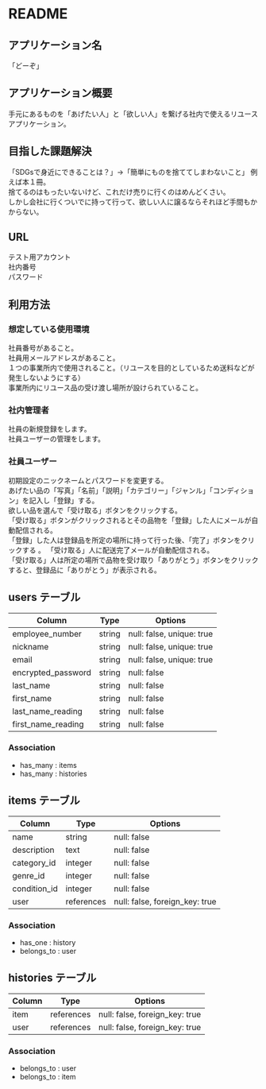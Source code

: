 # README

## アプリケーション名
「どーぞ」

## アプリケーション概要
手元にあるものを「あげたい人」と「欲しい人」を繋げる社内で使えるリユースアプリケーション。

## 目指した課題解決
「SDGsで身近にできることは？」→「簡単にものを捨ててしまわないこと」 
例えば本１冊。  
捨てるのはもったいないけど、これだけ売りに行くのはめんどくさい。  
しかし会社に行くついでに持って行って、欲しい人に譲るならそれほど手間もかからない。  

## URL

テスト用アカウント  
社内番号  
パスワード  

## 利用方法
### 想定している使用環境
  社員番号があること。  
  社員用メールアドレスがあること。  
  １つの事業所内で使用されること。（リユースを目的としているため送料などが発生しないようにする）  
  事業所内にリユース品の受け渡し場所が設けられていること。  

### 社内管理者
  社員の新規登録をします。  
  社員ユーザーの管理をします。  

### 社員ユーザー
  初期設定のニックネームとパスワードを変更する。  
  あげたい品の「写真」「名前」「説明」「カテゴリー」「ジャンル」「コンディション」を記入し「登録」する。  
  欲しい品を選んで「受け取る」ボタンをクリックする。  
  「受け取る」ボタンがクリックされるとその品物を「登録」した人にメールが自動配信される。  
  「登録」した人は登録品を所定の場所に持って行った後、「完了」ボタンをクリックする 。 
  「受け取る」人に配送完了メールが自動配信される。  
  「受け取る」人は所定の場所で品物を受け取り「ありがとう」ボタンをクリックすると、登録品に「ありがとう」が表示される。  



## users テーブル

| Column              | Type   | Options                    |
| ------------------- | ------ | -------------------------- |
| employee_number     | string | null: false, unique: true  |
| nickname            | string | null: false, unique: true  |
| email               | string | null: false, unique: true  |
| encrypted_password  | string | null: false                |
| last_name           | string | null: false                |
| first_name          | string | null: false                |
| last_name_reading   | string | null: false                |
| first_name_reading  | string | null: false                |

### Association

- has_many : items
- has_many : histories


## items テーブル

| Column              | Type          | Options                        |
| ------------------- | ------------- | ------------------------------ |
| name                | string        | null: false                    |
| description         | text          | null: false                    |
| category_id         | integer       | null: false                    |
| genre_id            | integer       | null: false                    |
| condition_id        | integer       | null: false                    |
| user                | references    | null: false, foreign_key: true |

### Association
- has_one : history
- belongs_to : user


## histories テーブル

| Column    | Type       | Options                        |
| --------- | ---------- | ------------------------------ |
| item      | references | null: false, foreign_key: true |
| user      | references | null: false, foreign_key: true |

### Association
- belongs_to : user
- belongs_to : item

